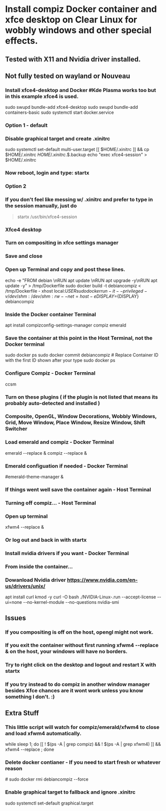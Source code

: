 # Install compiz Docker container and xfce desktop on Clear Linux for wobbly windows and other special effects.
## Tested with X11 and Nvidia driver installed.
## Not fully tested on wayland or Nouveau


### Install xfce4-desktop and Docker #Kde Plasma works too but in this example xfce4 is used.
sudo swupd bundle-add xfce4-desktop
sudo swupd bundle-add containers-basic
sudo systemctl start docker.service

### Option 1 - default
### Disable graphical target and create .xinitrc
sudo systemctl set-default multi-user.target 
[[ $HOME/.xinitrc ]] && cp $HOME/.xinitrc $HOME/.xinitrc.$$.backup
echo "exec xfce4-session" > $HOME/.xinitrc
### Now reboot, login and type: startx

### Option 2
### If you don't feel like messing w/ .xinitrc and prefer to type in the session manually, just do
> startx /usr/bin/xfce4-session

### Xfce4 desktop
### Turn on compositing in xfce settings manager
### Save and close

### Open up Terminal and copy and post these lines.
echo -e "FROM debian \\nRUN apt update \\nRUN apt upgrade -y\\nRUN apt update -y" > /tmp/Dockerfile
sudo docker build -t debiancompiz < /tmp/Dockerfile -
xhost local:${USER}
sudo docker run -it --privileged -v /dev/shm:/dev/shm:rw --net=host -e DISPLAY=${DISPLAY} debiancompiz

### Inside the Docker container Terminal
apt install compizconfig-settings-manager compiz emerald 


### Save the container at this point in the Host Terminal, not the Docker terminal
sudo docker ps
sudo docker commit <CONTAINER ID>  debiancompiz  # Replace Container ID with the first ID shown after your type sudo docker ps


### Configure Compiz - Docker Terminal
ccsm
### Turn on these plugins ( if the plugin is not listed that means its probably auto-detected and installed )
### Composite, OpenGL, Window Decorations, Wobbly Windows, Grid, Move Window, Place Window, Resize Window, Shift Switcher

### Load emerald and compiz - Docker Terminal
emerald --replace &
compiz --replace &

### Emerald configuation if needed - Docker Terminal
#emerald-theme-manager &


### If things went well save the container again - Host Terminal


### Turning off compiz... - Host Terminal
### Open up terminal 
xfwm4 --replace &
### Or log out and back in with startx


### Install nvidia drivers if you want - Docker Terminal
### From inside the container...
### Dowanload Nvidia driver https://www.nvidia.com/en-us/drivers/unix/
apt install curl kmod -y
curl -O <link to driver>
bash ./NVIDIA-Linux-<your driver here>.run --accept-license --ui=none --no-kernel-module --no-questions
nvidia-smi


## Issues
### If you compositing is off on the host, opengl might not work.
### If you exit the container without first running xfwm4 --replace & on the host, your windows will have no borders.
### Try to right click on the desktop and logout and restart X with startx
 
### If you try instead to do compiz in another window manager besides Xfce chances are it wont work unless you know something I don't. :)

## Extra Stuff
### This little script will watch for compiz/emerald/xfwm4 to close and load xfwm4 automatically.  
while sleep 1; do [[ ! $(ps -A | grep compiz) && ! $(ps -A | grep xfwm4) ]] && xfwm4 --replace ; done

### Delete docker contianer - If you need to start fresh or whatever reason
\# sudo docker rmi debiancompiz --force

### Enable graphical target to fallback and ignore .xinitrc
sudo systemctl set-default graphical.target
